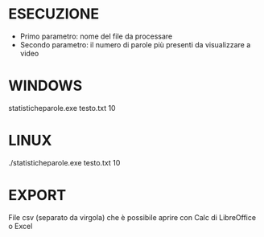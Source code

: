 ESECUZIONE
==========
- Primo parametro: nome del file da processare  
- Secondo parametro: il numero di parole più presenti da visualizzare a video   

WINDOWS
=======
statisticheparole.exe testo.txt 10  

LINUX
=====
./statisticheparole.exe testo.txt 10  

EXPORT
======
File csv (separato da virgola) che è possibile aprire con Calc di LibreOffice o Excel

